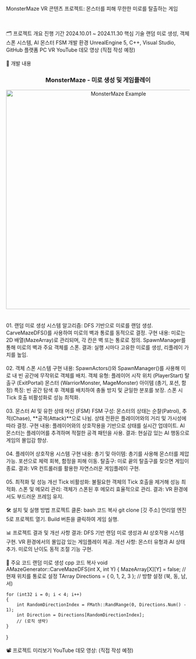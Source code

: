 MonsterMaze
VR 콘텐츠 프로젝트: 몬스터를 피해 무한한 미로를 탈출하는 게임

<br>
<br>
🗂️ 프로젝트 개요
진행 기간	2024.10.01 ~ 2024.11.30
핵심 기술	랜덤 미로 생성, 객체 스폰 시스템, AI 몬스터 FSM
개발 환경	UnrealEngine 5, C++, Visual Studio, GitHub
플랫폼	PC VR
YouTube 데모 영상	(직접 작성 예정)
<br>
<br>
📂 개발 내용
<div style="text-align: center;"> <h3>MonsterMaze - 미로 생성 및 게임플레이</h3> <img src="https://github.com/user-attachments/assets/maze_example.png" alt="MonsterMaze Example" width="600"> </div> <br>
<br>
01. 랜덤 미로 생성 시스템
알고리즘:
DFS 기반으로 미로를 랜덤 생성.
CarveMazeDFS()를 사용하여 미로의 벽과 통로를 동적으로 결정.
구현 내용:
미로는 2D 배열(MazeArray)로 관리되며, 각 칸은 벽 또는 통로로 정의.
SpawnManager를 통해 미로의 벽과 주요 객체를 스폰.
결과:
실행 시마다 고유한 미로를 생성, 리플레이 가치를 높임.
<br>
<br>
02. 객체 스폰 시스템
구현 내용:
SpawnActors()와 SpawnManager()를 사용해 미로 내 빈 공간에 무작위로 객체를 배치.
객체 유형:
플레이어 시작 위치 (PlayerStart)
탈출구 (ExitPortal)
몬스터 (WarriorMonster, MageMonster)
아이템 (총기, 포션, 함정)
특징:
빈 공간 탐색 후 객체를 배치하여 충돌 방지 및 균일한 분포를 보장.
스폰 시 Tick 호출 비활성화로 성능 최적화.
<br>
<br>
03. 몬스터 AI 및 유한 상태 머신 (FSM)
FSM 구성:
몬스터의 상태는 순찰(Patrol), 추적(Chase), **공격(Attack)**으로 나뉨.
상태 전환은 플레이어와의 거리 및 가시성에 따라 결정.
구현 내용:
플레이어와의 상호작용을 기반으로 상태를 실시간 업데이트.
AI 몬스터는 플레이어를 추격하며 적절한 공격 패턴을 사용.
결과:
현실감 있는 AI 행동으로 게임의 몰입감 향상.
<br>
<br>
04. 플레이어 상호작용 시스템
구현 내용:
총기 및 아이템:
총기를 사용해 몬스터를 제압 가능.
포션으로 체력 회복, 함정을 피해 이동.
탈출구:
미로 끝의 탈출구를 찾으면 게임이 종료.
결과:
VR 컨트롤러를 활용한 자연스러운 게임플레이 구현.
<br>
<br>
05. 최적화 및 성능 개선
Tick 비활성화:
불필요한 객체의 Tick 호출을 제거해 성능 최적화.
스폰 및 메모리 관리:
객체가 스폰된 후 메모리 효율적으로 관리.
결과:
VR 환경에서도 부드러운 프레임 유지.
<br>
<br>
🛠️ 설치 및 실행 방법
프로젝트 클론:
bash
코드 복사
git clone [깃 주소]
언리얼 엔진 5로 프로젝트 열기.
Build 버튼을 클릭하여 게임 실행.
<br>
<br>
📊 프로젝트 결과 및 개선 사항
결과:
DFS 기반 랜덤 미로 생성과 AI 상호작용 시스템 구현.
VR 환경에서의 몰입감 있는 게임플레이 제공.
개선 사항:
몬스터 유형과 AI 상태 추가.
미로의 난이도 동적 조절 기능 구현.
<br>
<br>
📂 주요 코드
랜덤 미로 생성
cpp
코드 복사
void AMazeGenerator::CarveMazeDFS(int X, int Y)
{
    MazeArray[X][Y] = false; // 현재 위치를 통로로 설정
    TArray<int32> Directions = { 0, 1, 2, 3 }; // 방향 설정 (북, 동, 남, 서)

    for (int32 i = 0; i < 4; i++)
    {
        int RandomDirectionIndex = FMath::RandRange(0, Directions.Num() - 1);
        int Direction = Directions[RandomDirectionIndex];
        // (로직 생략)
    }
}
<br>
<br>
📽️ 프로젝트 미리보기
YouTube 데모 영상: (직접 작성 예정)
